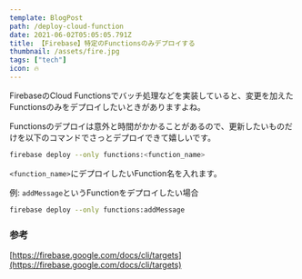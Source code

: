 ```yaml
---
template: BlogPost
path: /deploy-cloud-function
date: 2021-06-02T05:05:05.791Z
title: 【Firebase】特定のFunctionsのみデプロイする
thumbnail: /assets/fire.jpg
tags: ["tech"]
icon: 🔥
---
```

FirebaseのCloud Functionsでバッチ処理などを実装していると、変更を加えたFunctionsのみをデプロイしたいときがありますよね。

Functionsのデプロイは意外と時間がかかることがあるので、更新したいものだけを以下のコマンドでさっとデプロイできて嬉しいです。

```bash
firebase deploy --only functions:<function_name>
```
`<function_name>`にデプロイしたいFunction名を入れます。


例: `addMessage`というFunctionをデプロイしたい場合
```bash
firebase deploy --only functions:addMessage
```


### 参考
[https://firebase.google.com/docs/cli/targets](https://firebase.google.com/docs/cli/targets)

